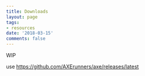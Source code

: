 ```yaml
---
title: Downloads
layout: page
tags:
- resources
date: '2018-03-15'
comments: false
---
```

WIP

use https://github.com/AXErunners/axe/releases/latest
